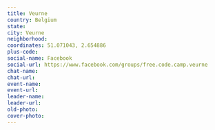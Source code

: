 ```yaml
---
title: Veurne
country: Belgium
state: 
city: Veurne
neighborhood: 
coordinates: 51.071043, 2.654886
plus-code:
social-name: Facebook
social-url: https://www.facebook.com/groups/free.code.camp.veurne
chat-name:
chat-url:
event-name:
event-url:
leader-name:
leader-url:
old-photo: 
cover-photo:
---
```

